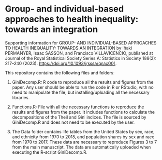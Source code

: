 # Group- and individual-based approaches to health inequality: towards an integration

Supporting information for GROUP- AND INDIVIDUAL-BASED APPROACHES TO HEALTH INEQUALITY: TOWARDS AN INTEGRATION by Iñaki PERMANYER, Isaac SASSON, and Francisco VILLAVICENCIO, published at Journal of the Royal Statistical Society Series A: Statistics in Society 186(2): 217–240 (2023). https://doi.org/10.1093/jrsssa/qnac001.

This repository contains the following files and folders:

1) GiniDecomp.R: R code to reproduce all the results and figures from the paper. Any user should be able to run the code in R or RStudio, with no need to manipulate the file, but installing/uploading all the necessary libraries.

2) Functions.R: File with all the necessary functions to reproduce the results and figures from the paper. It includes functions to calculate the decompositions of the Theil and Gini indices. The file is sourced by GiniDecomp.R and does not need to be executed by the user.

3) The Data folder contains life tables from the United States by sex, race, and ethnicity from 1970 to 2018, and population shares by sex and race from 1970 to 2017. These data are necessary to reproduce Figures 3 to 7 from the main manuscript. The data are automatically uploaded when executing the R-script GiniDecomp.R.
